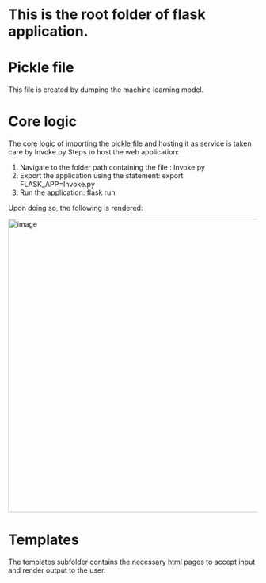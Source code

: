 # This is the root folder of flask application.

# Pickle file
This file is created by dumping the machine learning model.

# Core logic
The core logic of importing the pickle file and hosting it as service is taken care by Invoke.py
Steps to host the web application:
1. Navigate to the folder path containing the file : Invoke.py
2. Export the application using the statement: export FLASK_APP=Invoke.py 
2. Run the application: flask run

Upon doing so, the following is rendered:

<img width="592" alt="image" src="https://user-images.githubusercontent.com/31846843/181418893-faecc283-0303-469a-949f-6fa966b21027.png">

# Templates
The templates subfolder contains the necessary html pages to accept input and render output to the user.
